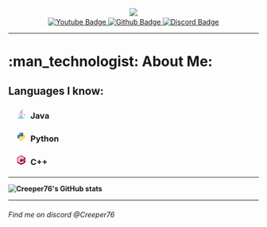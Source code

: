 <div align="center">
  <img src="./assets/BannerRounded100px.png"/>
</div>
<div id="badges" align="center">
  <a href="https://www.youtube.com/@Creeper7689/">
    <img src="https://img.shields.io/badge/YouTube-red?style=for-the-badge&logo=youtube&logoColor=white" alt="Youtube Badge"/>
  </a>
  <a href="https://www.github.com/Creeper76">
    <img src="https://img.shields.io/badge/Github-gray?style=for-the-badge&logo=github&logoColor=white" alt="Github Badge"/>
  </a>
  <a href="https://github.com/Creeper76#find-me-on-discord-creeper76">
    <img src="https://img.shields.io/badge/Discord-blue?style=for-the-badge&logo=discord&logoColor=white" alt="Discord Badge"/>
  </a>
</div>

---

<h1>:man_technologist: About Me: </h1>
<h2>Languages I know: </h2>
<h3>   <img src="./assets/java-icon.svg" width="20" height="20"> Java<h4>
<h3>   <img src="./assets/python-icon.svg" width="20" height="20"> Python<h4>
<h3>   <img src="./assets/cplusplus-icon.svg" width="20" height="20"> C++<h4>

---

![Creeper76's GitHub stats](https://github-readme-stats.vercel.app/api?username=creeper76&show_icons=true&theme=transparent&title_color=b19bd9&text_color=84ddd9&icon_color=c6dcf5)

---

<h6>Find me on discord @Creeper76</h6>

<!--
**Creeper76/creeper76** is a ✨ _special_ ✨ repository because its `README.md` (this file) appears on your GitHub profile.

Here are some ideas to get you started:

- 🔭 I’m currently working on ...
- 🌱 I’m currently learning ...
- 👯 I’m looking to collaborate on ...
- 🤔 I’m looking for help with ...
- 💬 Ask me about ...
- 📫 How to reach me: ...
- 😄 Pronouns: ...
- ⚡ Fun fact: ...
-->
